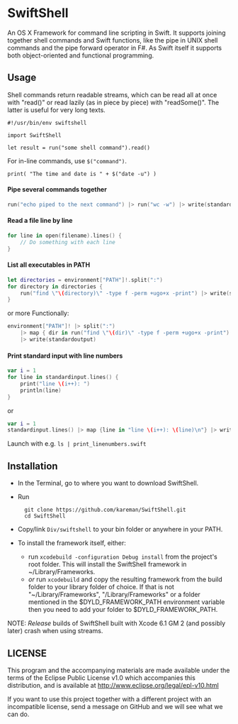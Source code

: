 # SwiftShell

An OS X Framework for command line scripting in Swift. It supports joining together shell commands and Swift functions, like the pipe in UNIX shell commands and the pipe forward operator in F#. As Swift itself it supports both object-oriented and functional programming.


## Usage

Shell commands return readable streams, which can be read all at once with "read()" or read lazily (as in piece by piece) with "readSome()". The latter is useful for very long texts.

```
#!/usr/bin/env swiftshell

import SwiftShell

let result = run("some shell command").read()
```

For in-line commands, use `$("command")`.

```
print( "The time and date is " + $("date -u") )
```

#### Pipe several commands together

```swift
run("echo piped to the next command") |> run("wc -w") |> write(standardoutput) 
```

#### Read a file line by line

```swift
for line in open(filename).lines() {
	// Do something with each line
}
```

#### List all executables in PATH

```swift
let directories = environment["PATH"]!.split(":")
for directory in directories {
	run("find \"\(directory)\" -type f -perm +ugo+x -print") |> write(standardoutput)
}
```

or more Functionally:

```swift
environment["PATH"]! |> split(":") 
	|> map { dir in run("find \"\(dir)\" -type f -perm +ugo+x -print") } 
	|> write(standardoutput)
```

#### Print standard input with line numbers

```swift
var i = 1
for line in standardinput.lines() {
	print("line \(i++): ")
	println(line)
}
```

or

```swift
var i = 1
standardinput.lines() |> map {line in "line \(i++): \(line)\n"} |> write(standardoutput)
```

Launch with e.g. `ls | print_linenumbers.swift`

## Installation

- In the Terminal, go to where you want to download SwiftShell.
- Run

        git clone https://github.com/kareman/SwiftShell.git 
        cd SwiftShell

- Copy/link `Div/swiftshell` to your bin folder or anywhere in your PATH.
- To install the framework itself, either:
  - run `xcodebuild -configuration Debug install` from the project's root folder. This will install the SwiftShell framework in ~/Library/Frameworks.
  - _or_ run `xcodebuild` and copy the resulting framework from the build folder to your library folder of choice. If that is not "~/Library/Frameworks", "/Library/Frameworks" or a folder mentioned in the $DYLD_FRAMEWORK_PATH environment variable then you need to add your folder to $DYLD_FRAMEWORK_PATH.

NOTE: _Release_ builds of SwiftShell built with Xcode 6.1 GM 2 (and possibly later) crash when using streams.


## LICENSE

This program and the accompanying materials are made available under the terms of the Eclipse Public License v1.0 which accompanies this distribution, and is available at http://www.eclipse.org/legal/epl-v10.html

If you want to use this project together with a different project with an incompatible license, send a message on GitHub and we will see what we can do.
